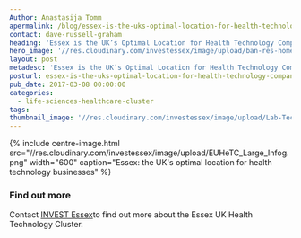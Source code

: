 ```yaml
---
Author: Anastasija Tomm
apermalink: /blog/essex-is-the-uks-optimal-location-for-health-technology-companies
contact: dave-russell-graham
heading: 'Essex is the UK’s Optimal Location for Health Technology Companies'
hero_image: '//res.cloudinary.com/investessex/image/upload/ban-res-home_1140.jpg'
layout: post
metadesc: 'Essex is the UK’s Optimal Location for Health Technology Companies'
posturl: essex-is-the-uks-optimal-location-for-health-technology-companies
pub_date: 2017-03-08 00:00:00
categories:
  - life-sciences-healthcare-cluster
tags:
thumbnail_image: '//res.cloudinary.com/investessex/image/upload/Lab-Tech_165.jpg'
---
```


{% include centre-image.html src="//res.cloudinary.com/investessex/image/upload/EUHeTC_Large_Infog.png" width="600" caption="Essex: the UK's optimal location for health technology businesses" %}

### Find out more

Contact [INVEST Essex](http://investessex.co.uk)to find out more about the Essex UK Health Technology Cluster.